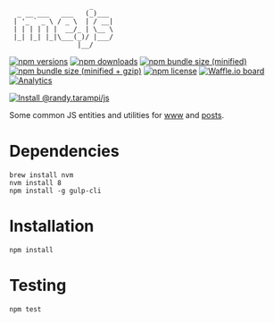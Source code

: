 ```
                    _     
  _ __ ___   ___   (_)___ 
 | '_ ` _ \ / _ \  | / __|
 | | | | | |  __/_ | \__ \
 |_| |_| |_|\___(_)/ |___/
                 |__/     
```

[![npm versions](https://img.shields.io/npm/v/@randy.tarampi/js.svg?style=flat-square)](https://www.npmjs.com/package/@randy.tarampi/js) [![npm downloads](https://img.shields.io/npm/dt/@randy.tarampi/js.svg?style=flat-square)](https://www.npmjs.com/package/@randy.tarampi/js) [![npm bundle size (minified)](https://img.shields.io/bundlephobia/min/@randy.tarampi/js.svg?style=flat-square)](https://www.npmjs.com/package/@randy.tarampi/js) [![npm bundle size (minified + gzip)](https://img.shields.io/bundlephobia/minzip/@randy.tarampi/js.svg?style=flat-square)](https://www.npmjs.com/package/@randy.tarampi/js) [![npm license](https://img.shields.io/npm/l/@randy.tarampi/js.svg?registry_uri=https%3A%2F%2Fregistry.npmjs.com&style=flat-square)](https://www.npmjs.com/package/@randy.tarampi/js)  [![Waffle.io board](https://badge.waffle.io/randytarampi/randytarampi.github.io.svg?columns=all&style=flat-square)](https://waffle.io/randytarampi/randytarampi.github.io) [![Analytics](https://ga-beacon.appspot.com/UA-50921068-1/beacon/github/randytarampi/me/tree/master/packages/js?flat&useReferrer)](https://github.com/igrigorik/ga-beacon)

[![Install @randy.tarampi/js](https://nodeico.herokuapp.com/@randy.tarampi/js.svg)](https://www.npmjs.com/package/@randy.tarampi/js)

Some common JS entities and utilities for [www](../www) and [posts](../posts).

# Dependencies

```
brew install nvm
nvm install 8
npm install -g gulp-cli
```

# Installation

```
npm install
```

# Testing

```
npm test
```
